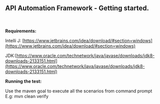 ## API Automation Framework - Getting started.
<br></br>
**Requirements:**

Intelli J: [https://www.jetbrains.com/idea/download/#section=windows](https://www.jetbrains.com/idea/download/#section=windows)

JDK:[https://www.oracle.com/technetwork/java/javase/downloads/jdk8-downloads-2133151.html](https://www.oracle.com/technetwork/java/javase/downloads/jdk8-downloads-2133151.html)

**Running the test:**

Use the maven goal to execute all the scenarios from command prompt
<br/>E.g: mvn clean verify <br/>